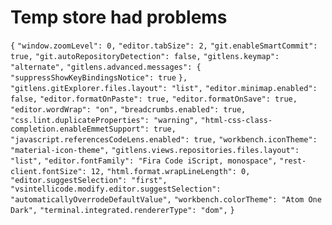# Temp store had problems

`{`
`"window.zoomLevel": 0,`
`"editor.tabSize": 2,`
`"git.enableSmartCommit": true,`
`"git.autoRepositoryDetection": false,`
`"gitlens.keymap": "alternate",`
`"gitlens.advanced.messages": {`
`"suppressShowKeyBindingsNotice": true`
`},`
`"gitlens.gitExplorer.files.layout": "list",`
`"editor.minimap.enabled": false,`
`"editor.formatOnPaste": true,`
`"editor.formatOnSave": true,`
`"editor.wordWrap": "on",`
`"breadcrumbs.enabled": true,`
`"css.lint.duplicateProperties": "warning",`
`"html-css-class-completion.enableEmmetSupport": true,`
`"javascript.referencesCodeLens.enabled": true,`
`"workbench.iconTheme": "material-icon-theme",`
`"gitlens.views.repositories.files.layout": "list",`
`"editor.fontFamily": "Fira Code iScript, monospace",`
`"rest-client.fontSize": 12,`
`"html.format.wrapLineLength": 0,`
`"editor.suggestSelection": "first",`
`"vsintellicode.modify.editor.suggestSelection": "automaticallyOverrodeDefaultValue",`
`"workbench.colorTheme": "Atom One Dark",`
`"terminal.integrated.rendererType": "dom",`
`}`

